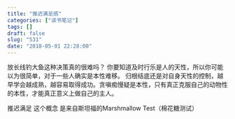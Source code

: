 ```yaml
---
title: "推迟满足感"
categories: ["读书笔记"]
tags: []
draft: false
slug: "531"
date: "2018-05-01 22:28:00"
---
```


放长线钓大鱼这种决策真的很难吗？
你要知道及时行乐是人的天性，所以你可能以为很简单，对于一些人确实是本性难移。
归根结底还是对自身天性的控制，越早学会越成熟，越容易取得成功。贪嗔痴慢疑是本性，只有真正克服自己的动物性的本性，才能真正意义上做自己的主人。

推迟满足 这个概念 是来自斯坦福的Marshmallow Test（棉花糖测试）

